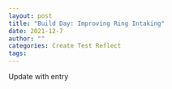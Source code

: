 ```yaml
---
layout: post
title: "Build Day: Improving Ring Intaking"
date: 2021-12-7
author: ""
categories: Create Test Reflect
tags:
---
```

Update with entry
